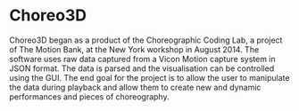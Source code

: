 # Choreo3D

   Choreo3D began as a product of the Choreographic Coding Lab, a project of The Motion Bank,
   at the New York workshop in August 2014.  The software uses raw data captured from a Vicon
   Motion capture system in JSON format.  The data is parsed and the visualisation can be
   controlled using the GUI.  The end goal for the project is to allow the user to manipulate
   the data during playback and allow them to create new and dynamic performances and pieces
   of choreography.
 
